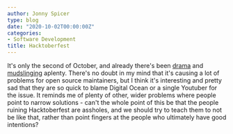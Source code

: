 ```yaml
---
author: Jonny Spicer
type: blog
date: "2020-10-02T00:00:00Z"
categories:
- Software Development
title: Hacktoberfest
---
```

It's only the second of October, and already there's been [drama](https://blog.domenic.me/hacktoberfest/)
 and [mudslinging](https://joel.net/how-one-guy-ruined-hacktoberfest2020-drama) aplenty. There's no
doubt in my mind that it's causing a lot of problems for open source maintainers, but I think it's interesting and
pretty sad that they are so quick to blame Digital Ocean or a single Youtuber for the issue. It reminds me of plenty
of other, wider problems where people point to narrow solutions - can't the whole point of this be that the people
ruining Hacktoberfest are assholes, and we should try to teach them to not be like that, rather than point fingers
at the people who ultimately have good intentions?

